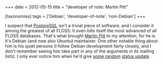 +++
date = 2012-05-15
title = "developer of note: Martin Pitt"

[taxonomies]
tags = ['Debian', 'developer-of-note', 'non-Debian']
+++

I suspect that [PostgreSQL] isn't a trivial piece of software, and I
consider it among the greatest of all FLOSS. It even bills itself the
most advanced of all FLOSS databases. That's what brought [Martin Pitt]
to my attention, for he is it's Debian (and now also Ubuntu)
maintainer. One other notable thing about him is his quiet persona (I
follow Debian development fairly closely, and I don't remember seeing
him take part in any of the arguments in its mailing lists). I only ever
notice him when he'd give [some random][] [status update].

  [PostgreSQL]: http://www.postgresql.org/
  [Martin Pitt]: http://www.piware.de/
  [some random]: http://www.piware.de/2011/09/dropping-postgresql-9-0-packages-for-debianubuntubackports/
  [status update]: http://www.piware.de/2012/05/packages-for-postgresql-9-2-beta-1-now-available/

